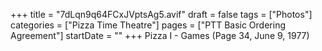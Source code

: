+++
title = "7dLqn9q64FCxJVptsAg5.avif"
draft = false
tags = ["Photos"]
categories = ["Pizza Time Theatre"]
pages = ["PTT Basic Ordering Agreement"]
startDate = ""
+++
Pizza I - Games (Page 34, June 9, 1977)
